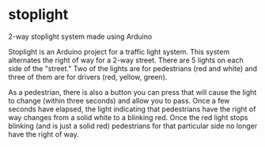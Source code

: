# stoplight
2-way stoplight system made using Arduino

Stoplight is an Arduino project for a traffic light system. This system alternates the right of way for a 2-way street. There are 5 lights on each side of the "street." Two of the lights are for pedestrians (red and white) and three of them are for drivers (red, yellow, green).

As a pedestrian, there is also a button you can press that will cause the light to change (within three seconds) and allow you to pass. Once a few seconds have elapsed, the light indicating that pedestrians have the right of way changes from a solid white to a blinking red. Once the red light stops blinking (and is just a solid red) pedestrians for that particular side no longer have the right of way. 


